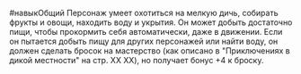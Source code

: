 #навыкОбщий 
Персонаж умеет охотиться на мелкую дичь, собирать фрукты и овощи, находить воду и укрытия. Он может добыть достаточно пищи, чтобы прокормить себя автоматически, даже в движении. Если он пытается добыть пищу для других персонажей или найти воду, он должен сделать бросок на мастерство (как описано в "Приключениях в дикой местности" на стр. XX XX), но получает бонус +4 к броску.

